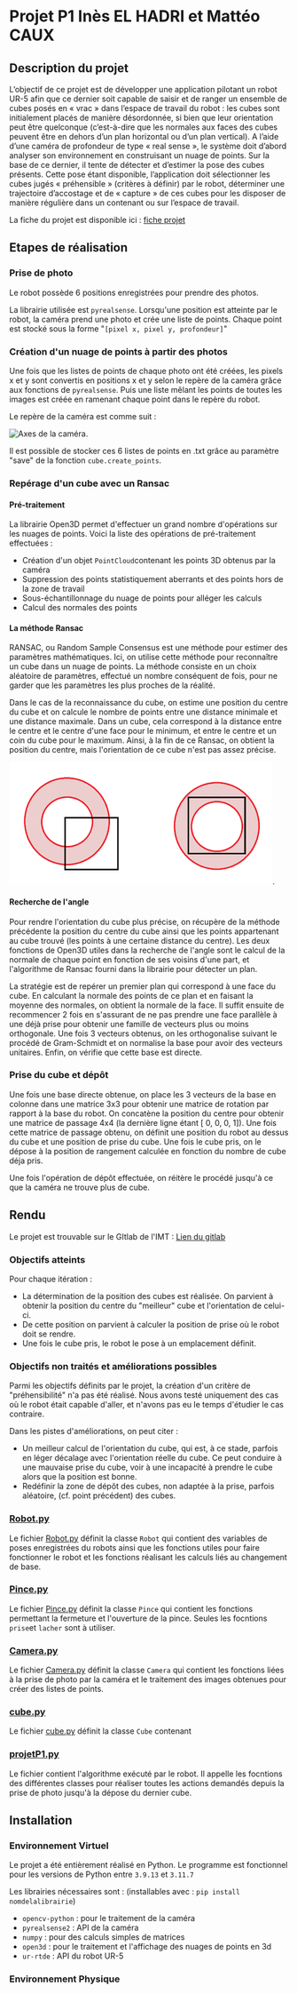 # Projet P1 Inès EL HADRI et Mattéo CAUX    

## Description du projet

L’objectif de ce projet est de développer une application pilotant un robot UR-5 afin que ce dernier soit capable de saisir et de ranger un ensemble de cubes posés en « vrac » dans l’espace de travail du robot : les cubes sont initialement placés de manière désordonnée, si bien que leur orientation peut être quelconque (c’est-à-dire que les normales aux faces des cubes peuvent être en dehors d’un plan horizontal ou d’un plan vertical). A l’aide d’une caméra de profondeur de type « real sense », le système doit d’abord analyser son environnement en construisant un nuage de points. Sur la base de ce dernier, il tente de détecter et d’estimer la pose des cubes présents. Cette pose étant disponible, l’application doit sélectionner les cubes jugés « préhensible » (critères à définir) par le robot, déterminer une trajectoire d’accostage et de « capture » de ces cubes pour les disposer de manière régulière dans un contenant ou sur l’espace de travail.

La fiche du projet est disponible ici : [fiche projet](./UV_Projet_tri-robotise-prise-pieces-vrac.pdf)

## Etapes de réalisation

### Prise de photo

Le robot possède 6 positions enregistrées pour prendre des photos.

La librairie utilisée est `pyrealsense`.
Lorsqu'une position est atteinte par le robot, la caméra prend une photo et crée une liste de points. Chaque point est stocké sous la forme "`[pixel x, pixel y, profondeur]`" 

### Création d'un nuage de points à partir des photos

Une fois que les listes de points de chaque photo ont été créées, les pixels x et y sont convertis en positions x et y selon le repère de la caméra grâce aux fonctions de `pyrealsense`. Puis une liste mêlant les points de toutes les images est créée en ramenant chaque point dans le repère du robot.

Le repère de la caméra est comme suit :

![Axes de la caméra](https://www.intelrealsense.com/wp-content/uploads/2019/02/LRS_CS_axis_base.png "Axes de la caméra").

Il est possible de stocker ces 6 listes de points en .txt grâce au paramètre "save" de la fonction `cube.create_points`.

### Repérage d'un cube avec un Ransac

#### Pré-traitement
La librairie Open3D permet d'effectuer un grand nombre d'opérations sur les nuages de points. Voici la liste des opérations de pré-traitement effectuées :
- Création d'un objet `PointCloud`contenant les points 3D obtenus par la caméra
- Suppression des points statistiquement aberrants et des points hors de la zone de travail
- Sous-échantillonnage du nuage de points pour alléger les calculs
- Calcul des normales des points

#### La méthode Ransac
RANSAC, ou Random Sample Consensus est une méthode pour estimer des paramètres mathématiques. Ici, on utilise cette méthode pour reconnaître un cube dans un nuage de points. La méthode consiste en un choix aléatoire de paramètres, effectué un nombre conséquent de fois, pour ne garder que les paramètres les plus proches de la réalité.

Dans le cas de la reconnaissance du cube, on estime une position du centre du cube et on calcule le nombre de points entre une distance minimale et une distance maximale. Dans un cube, cela correspond à la distance entre le centre et le centre d'une face pour le minimum, et entre le centre et un coin du cube pour le maximum.
Ainsi, à la fin de ce Ransac, on obtient la position du centre, mais l'orientation de ce cube n'est pas assez précise.

![Ransac de carré](/illu_ransac.png "Ransac de carré").

#### Recherche de l'angle
Pour rendre l'orientation du cube plus précise, on récupère de la méthode précédente la position du centre du cube ainsi que les points appartenant au cube trouvé (les points à une certaine distance du centre).
Les deux fonctions de Open3D utiles dans la recherche de l'angle sont le calcul de la normale de chaque point en fonction de ses voisins d'une part, et l'algorithme de Ransac fourni dans la librairie pour détecter un plan.

La stratégie est de repérer un premier plan qui correspond à une face du cube. En calculant la normale des points de ce plan et en faisant la moyenne des normales, on obtient la normale de la face. Il suffit ensuite de recommencer 2 fois en s'assurant de ne pas prendre une face parallèle à une déjà prise pour obtenir une famille de vecteurs plus ou moins orthogonale. Une fois 3 vecteurs obtenus, on les orthogonalise suivant le procédé de Gram-Schmidt et on normalise la base pour avoir des vecteurs unitaires. Enfin, on vérifie que cette base est directe.

### Prise du cube et dépôt

Une fois une base directe obtenue, on place les 3 vecteurs de la base en colonne dans une matrice 3x3 pour obtenir une matrice de rotation par rapport à la base du robot. On concatène la position du centre pour obtenir une matrice de passage 4x4 (la dernière ligne étant [ 0, 0, 0, 1]).
Une fois cette matrice de passage obtenu, on définit une position du robot au dessus du cube et une position de prise du cube.
Une fois le cube pris, on le dépose à la position de rangement calculée en fonction du nombre de cube déja pris.

Une fois l'opération de dépôt effectuée, on réitère le procédé jusqu'à ce que la caméra ne trouve plus de cube.

## Rendu 

Le projet est trouvable sur le GItlab de l'IMT : 
[Lien du gitlab](https://gvipers.imt-nord-europe.fr/ines.el.hadri/projetp1)


### Objectifs atteints

Pour chaque itération : 
- La détermination de la position des cubes est réalisée. On parvient à obtenir la position du centre du "meilleur" cube et l'orientation de celui-ci.
- De cette position on parvient à calculer la position de prise où le robot doit se rendre.
- Une fois le cube pris, le robot le pose à un emplacement définit.

### Objectifs non traités et améliorations possibles

Parmi les objectifs définits par le projet, la création d'un critère de "préhensibilité" n'a pas été réalisé. Nous avons testé uniquement des cas où le robot était capable d'aller, et n'avons pas eu le temps d'étudier le cas contraire.

Dans les pistes d'améliorations, on peut citer :
- Un meilleur calcul de l'orientation du cube, qui est, à ce stade, parfois en léger décalage avec l'orientation réelle du cube. Ce peut conduire à une mauvaise prise du cube, voir à une incapacité à prendre le cube alors que la position est bonne.
- Redéfinir la zone de dépôt des cubes, non adaptée à la prise, parfois aléatoire, (cf. point précédent) des cubes.

### [Robot.py](Robot.py)

Le fichier [Robot.py](Robot.py) définit la classe `Robot` qui contient des variables de poses enregistrées du robots ainsi que les fonctions utiles pour faire fonctionner le robot et les fonctions réalisant les calculs liés au changement de base.

### [Pince.py](Pince.py)

Le fichier [Pince.py](Pince.py) définit la classe `Pince` qui contient les fonctions permettant la fermeture et l'ouverture de la pince. Seules les focntions `prise`et `lacher` sont à utiliser.

### [Camera.py](Camera.py)

Le fichier [Camera.py](Camera.py) définit la classe `Camera` qui contient les fonctions liées à la prise de photo par la caméra et le traitement des images obtenues pour créer des listes de points.

### [cube.py](cube.py)

Le fichier [cube.py](cube.py) définit la classe `Cube` contenant 

### [projetP1.py](projetP1.py)

Le fichier contient l'algorithme exécuté par le robot. Il appelle les focntions des différentes classes pour réaliser toutes les actions demandés depuis la prise de photo jusqu'à la dépose du dernier cube.


## Installation

### Environnement Virtuel
Le projet a été entièrement réalisé en Python. Le programme est fonctionnel pour les versions de Python entre `3.9.13` et `3.11.7`

Les librairies nécessaires sont : (installables avec : `pip install nomdelalibrairie`)
- `opencv-python` : pour le traitement de la caméra
- `pyrealsense2` : API de la caméra
- `numpy` : pour des calculs simples de matrices
- `open3d` : pour le traitement et l'affichage des nuages de points en 3d
- `ur-rtde` : API du robot UR-5

### Environnement Physique


